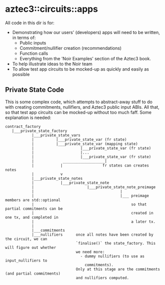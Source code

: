 # aztec3::circuits::apps

All code in this dir is for:
- Demonstrating how our users' (developers) apps will need to be written, in terms of:
    - Public inputs
    - Commitment/nullifier creation (recommendations)
    - Function calls
    - Everything from the 'Noir Examples' section of the Aztec3 book.
- To help illustrate ideas to the Noir team
- To allow test app circuits to be mocked-up as quickly and easily as possible

## Private State Code

This is some complex code, which attempts to abstract-away stuff to do with creating commitments, nullifiers, and Aztec3 public input ABIs. All that, so that test app circuits can be mocked-up without too much faff. Some explanation is needed:

```
contract_factory
   |___private_state_factory 
            |___private_state_vars
            |          |___private_state_var (fr state)
            |          |___private_state_var (mapping state)
            |                     |___private_state_var (fr state)
            |                     |...
            |                     |___private_state_var (fr state)
            |             ___________________|
            |            |                  fr states can creates notes
            |            v
            |___private_state_notes
            |            |___private_state_note
            |                        |___private_state_note_preimage
            |                                       |
            |                                       |___ preimage members are std::optional
            |                                            so that partial commitments can be
            |                                            created in one tx, and completed in
            |                                            a later tx.
            |
            |___commitments
            |___nullifiers      once all notes have been created by the circuit, we can
                                `finalise()` the state_factory. This will figure out whether
                                we need more:
                                  - dummy nullifiers (to use as input_nullifiers to
                                    commitments).
                                Only at this stage are the commitments (and partial commitments)
                                and nullifiers computed.
```